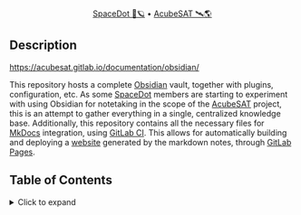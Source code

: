 <div align="center">
<p>
    <a href="https://spacedot.gr/">SpaceDot 🌌🪐</a> &bull;
    <a href="https://acubesat.spacedot.gr/">AcubeSAT 🛰️🌎</a>
</p>
</div>

## Description

https://acubesat.gitlab.io/documentation/obsidian/

This repository hosts a complete [Obsidian](https://obsidian.md/) vault, together with plugins, configuration, etc.
As some [SpaceDot](https://spacedot.gr/) members are starting to experiment with using Obsidian for notetaking in the scope of the [AcubeSAT](https://acubesat.spacedot.gr/) project, this is an attempt to gather everything in a single, centralized knowledge base.
Additionally, this repository contains all the necessary files for [MkDocs](https://www.mkdocs.org/) integration, using [GitLab CI](https://docs.gitlab.com/ee/ci/).
This allows for automatically building and deploying a [website](https://acubesat.gitlab.io/documentation/obsidian/) generated by the markdown notes, through [GitLab Pages](https://docs.gitlab.com/ee/user/project/pages/).

## Table of Contents

<details>
<summary>Click to expand</summary>

[[_TOC_]]

</details>
